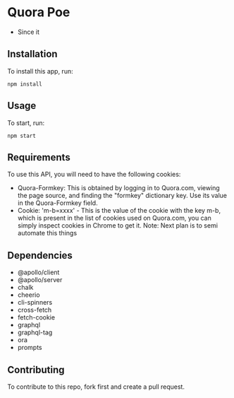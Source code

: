 # Quora Poe

- Since it 

## Installation

To install this app, run:

```
npm install
```

## Usage

To start, run:

```
npm start
```

## Requirements

To use this API, you will need to have the following cookies:
- Quora-Formkey: This is obtained by logging in to Quora.com, viewing the page source, and finding the "formkey" dictionary key. Use its value in the Quora-Formkey field.
- Cookie: 'm-b=xxxx' - This is the value of the cookie with the key m-b, which is present in the list of cookies used on Quora.com, you can simply inspect cookies in Chrome to get it.
Note: Next plan is to semi automate this things

## Dependencies
- @apollo/client
- @apollo/server
- chalk
- cheerio
- cli-spinners
- cross-fetch
- fetch-cookie
- graphql
- graphql-tag
- ora
- prompts

## Contributing

To contribute to this repo, fork first and create a pull request.
